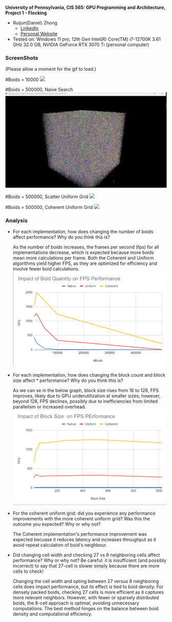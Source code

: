 **University of Pennsylvania, CIS 565: GPU Programming and Architecture,
Project 1 - Flocking**

* Ruijun(Daniel) Zhong
    * [LinkedIn](https://www.linkedin.com/in/daniel-z-73158b152/)    
    * [Personal Website](https://www.danielzhongportfolio.com/)
* Tested on: Windows 11 pro, 12th Gen Intel(R) Core(TM) i7-12700K 3.61 GHz 32.0 GB, NVIDIA GeForce RTX 3070 Ti (personal computer)

### ScreenShots
(Please allow a moment for the gif to load.)

#Boids = 10000
![](images/Screenshots/Boids.gif)

#Boids = 500000, Naive Search
![](images/Screenshots/Boids_500000_Naive.gif)

#Boids = 500000, Scatter Uniform Grid
![](images/Screenshots/Boids_500000_Uniform.gif)

#Boids = 500000, Coherent Uniform Grid
![](images/Screenshots/Boids_500000_Coherent.gif)

### Analysis

* For each implementation, how does changing the number of boids affect performance? Why do you think this is?

    As the number of boids increases, the frames per second (fps) for all implementations decrease, which is expected because more boids mean more calculations per frame. Both the Coherent and Uniform algorithms yield higher FPS, as they are optimized for efficiency and involve fewer boid calculations.
![](images/Screenshots/Boids_FPS.png)

* For each implementation, how does changing the block count and block size affect * performance? Why do you think this is?

    As we can se in the below graph, block size rises from 16 to 128, FPS improves, likely due to GPU underutilization at smaller sizes; however, beyond 128, FPS declines, possibly due to inefficiencies from limited parallelism or increased overhead.
![](images/Screenshots/BlockSize_FPS.png)

* For the coherent uniform grid: did you experience any performance improvements with the more coherent uniform grid? Was this the outcome you expected? Why or why not?

    The Coherent implementation's performance improvement was expected becuase it reduces latency and increases throughput as it avoid repeat calculation of boid's neighbour.

* Did changing cell width and checking 27 vs 8 neighboring cells affect performance? Why or why not? Be careful: it is insufficient (and possibly incorrect) to say that 27-cell is slower simply because there are more cells to check!

    Changing the cell width and opting between 27 versus 8 neighboring cells does impact performance, but its effect is tied to boid density. For densely packed boids, checking 27 cells is more efficient as it captures more relevant neighbors. However, with fewer or sparsely distributed boids, the 8-cell approach is optimal, avoiding unnecessary computations. The best method hinges on the balance between boid density and computational efficiency.